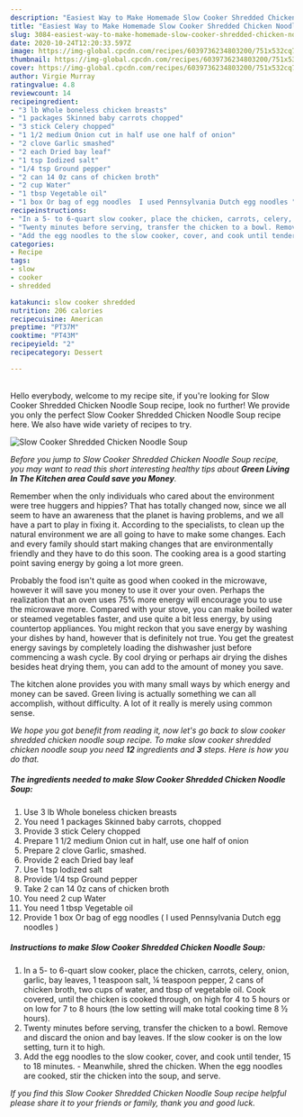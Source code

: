 ```yaml
---
description: "Easiest Way to Make Homemade Slow Cooker Shredded Chicken Noodle Soup"
title: "Easiest Way to Make Homemade Slow Cooker Shredded Chicken Noodle Soup"
slug: 3084-easiest-way-to-make-homemade-slow-cooker-shredded-chicken-noodle-soup
date: 2020-10-24T12:20:33.597Z
image: https://img-global.cpcdn.com/recipes/6039736234803200/751x532cq70/slow-cooker-shredded-chicken-noodle-soup-recipe-main-photo.jpg
thumbnail: https://img-global.cpcdn.com/recipes/6039736234803200/751x532cq70/slow-cooker-shredded-chicken-noodle-soup-recipe-main-photo.jpg
cover: https://img-global.cpcdn.com/recipes/6039736234803200/751x532cq70/slow-cooker-shredded-chicken-noodle-soup-recipe-main-photo.jpg
author: Virgie Murray
ratingvalue: 4.8
reviewcount: 14
recipeingredient:
- "3 lb Whole boneless chicken breasts"
- "1 packages Skinned baby carrots chopped"
- "3 stick Celery chopped"
- "1 1/2 medium Onion cut in half use one half of onion"
- "2 clove Garlic smashed"
- "2 each Dried bay leaf"
- "1 tsp Iodized salt"
- "1/4 tsp Ground pepper"
- "2 can 14 0z cans of chicken broth"
- "2 cup Water"
- "1 tbsp Vegetable oil"
- "1 box Or bag of egg noodles  I used Pennsylvania Dutch egg noodles "
recipeinstructions:
- "In a 5- to 6-quart slow cooker, place the chicken, carrots, celery, onion, garlic, bay leaves, 1 teaspoon salt, ¼ teaspoon pepper, 2 cans of chicken broth, two cups of water, and tbsp of vegetable oil. Cook covered, until the chicken is cooked through, on high for 4 to 5 hours or on low for 7 to 8 hours (the low setting will make total cooking time 8 ½ hours)."
- "Twenty minutes before serving, transfer the chicken to a bowl. Remove and discard the onion and bay leaves. If the slow cooker is on the low setting, turn it to high."
- "Add the egg noodles to the slow cooker, cover, and cook until tender, 15 to 18 minutes. Meanwhile, shred the chicken. When the egg noodles are cooked, stir the chicken into the soup, and serve."
categories:
- Recipe
tags:
- slow
- cooker
- shredded

katakunci: slow cooker shredded 
nutrition: 206 calories
recipecuisine: American
preptime: "PT37M"
cooktime: "PT43M"
recipeyield: "2"
recipecategory: Dessert

---
```

<br>
Hello everybody, welcome to my recipe site, if you're looking for Slow Cooker Shredded Chicken Noodle Soup recipe, look no further! We provide you only the perfect Slow Cooker Shredded Chicken Noodle Soup recipe here. We also have wide variety of recipes to try.
<br>


![Slow Cooker Shredded Chicken Noodle Soup](https://img-global.cpcdn.com/recipes/6039736234803200/751x532cq70/slow-cooker-shredded-chicken-noodle-soup-recipe-main-photo.jpg)

<i>Before you jump to Slow Cooker Shredded Chicken Noodle Soup recipe, you may want to read this short interesting healthy tips about 
<strong>Green Living In The Kitchen area Could save you Money</strong>.</i>
</br>

Remember when the only individuals who cared about the environment were tree huggers and hippies? That has totally changed now, since we all seem to have an awareness that the planet is having problems, and we all have a part to play in fixing it. According to the specialists, to clean up the natural environment we are all going to have to make some changes. Each and every family should start making changes that are environmentally friendly and they have to do this soon. The cooking area is a good starting point saving energy by going a lot more green.

Probably the food isn't quite as good when cooked in the microwave, however it will save you money to use it over your oven. Perhaps the realization that an oven uses 75% more energy will encourage you to use the microwave more. Compared with your stove, you can make boiled water or steamed vegetables faster, and use quite a bit less energy, by using countertop appliances. You might reckon that you save energy by washing your dishes by hand, however that is definitely not true. You get the greatest energy savings by completely loading the dishwasher just before commencing a wash cycle. By cool drying or perhaps air drying the dishes besides heat drying them, you can add to the amount of money you save.

The kitchen alone provides you with many small ways by which energy and money can be saved. Green living is actually something we can all accomplish, without difficulty. A lot of it really is merely using common sense.


<i>We hope you got benefit from reading it, now let's go back to slow cooker shredded chicken noodle soup recipe. To make slow cooker shredded chicken noodle soup you need <strong>12</strong> ingredients and <strong>3</strong> steps. Here is how you do that.
</i>

##### The ingredients needed to make Slow Cooker Shredded Chicken Noodle Soup:

1. Use 3 lb Whole boneless chicken breasts
1. You need 1 packages Skinned baby carrots, chopped
1. Provide 3 stick Celery chopped
1. Prepare 1 1/2 medium Onion cut in half, use one half of onion
1. Prepare 2 clove Garlic, smashed.
1. Provide 2 each Dried bay leaf
1. Use 1 tsp Iodized salt
1. Provide 1/4 tsp Ground pepper
1. Take 2 can 14 0z cans of chicken broth
1. You need 2 cup Water
1. You need 1 tbsp Vegetable oil
1. Provide 1 box Or bag of egg noodles ( I used Pennsylvania Dutch egg noodles )


##### Instructions to make Slow Cooker Shredded Chicken Noodle Soup:

1. In a 5- to 6-quart slow cooker, place the chicken, carrots, celery, onion, garlic, bay leaves, 1 teaspoon salt, ¼ teaspoon pepper, 2 cans of chicken broth, two cups of water, and tbsp of vegetable oil. Cook covered, until the chicken is cooked through, on high for 4 to 5 hours or on low for 7 to 8 hours (the low setting will make total cooking time 8 ½ hours).
1. Twenty minutes before serving, transfer the chicken to a bowl. Remove and discard the onion and bay leaves. If the slow cooker is on the low setting, turn it to high.
1. Add the egg noodles to the slow cooker, cover, and cook until tender, 15 to 18 minutes. - Meanwhile, shred the chicken. When the egg noodles are cooked, stir the chicken into the soup, and serve.


<i>If you find this Slow Cooker Shredded Chicken Noodle Soup recipe helpful please share it to your friends or family, thank you and good luck.</i>
